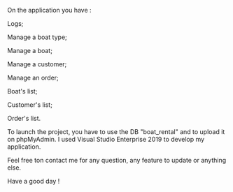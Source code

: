 On the application you have :

Logs;

Manage a boat type;

Manage a boat;

Manage a customer;

Manage an order;

Boat's list;

Customer's list;

Order's list.

To launch the project, you have to use the DB "boat_rental" and to upload it on phpMyAdmin.
I used Visual Studio Enterprise 2019 to develop my application.

Feel free ton contact me for any question, any feature to update or anything else.

Have a good day ! 
